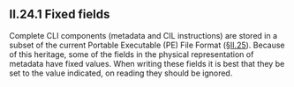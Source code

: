 ## II.24.1 Fixed fields

Complete CLI components (metadata and CIL instructions) are stored in a subset of the current Portable Executable (PE) File Format (§[II.25](ii.25-file-format-extensions-to-pe.md)). Because of this heritage, some of the fields in the physical representation of metadata have fixed values. When writing these fields it is best that they be set to the value indicated, on reading they should be ignored.
